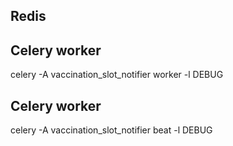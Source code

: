 ## Redis

## Celery worker

celery -A vaccination_slot_notifier worker -l DEBUG

## Celery worker

celery -A vaccination_slot_notifier beat -l DEBUG
